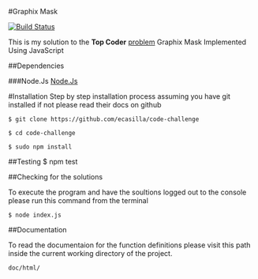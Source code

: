 #Graphix Mask   

[![Build Status](https://travis-ci.org/ecasilla/code-challenge.svg)](https://travis-ci.org/ecasilla/code-challenge)


This is my solution to the **Top Coder** [problem]( http://community.topcoder.com/stat?c=problem_statement&pm=2998&rd=5857) Graphix Mask Implemented Using JavaScript

##Dependencies

###Node.Js
[Node.Js](http://nodejs.org/)

 
 
#Installation
Step by step installation process assuming you have git installed if not please read their docs on github
 
  `$ git clone https://github.com/ecasilla/code-challenge`
  
  `$ cd code-challenge`
  
  `$ sudo npm install`
  
  
  
##Testing
	$ npm test
	
	
##Checking for the solutions

To execute the program and have the soultions logged out to the console please run this command from the terminal

	$ node index.js
	
	
##Documentation

To read the documentaion for the function definitions please visit this path inside the current working directory of the project.

	doc/html/
